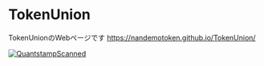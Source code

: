 # TokenUnion
TokenUnionのWebページです
https://nandemotoken.github.io/TokenUnion/

[![QuantstampScanned](https://protocol.quantstamp.com/badge)](https://protocol.quantstamp.com/report/222)
